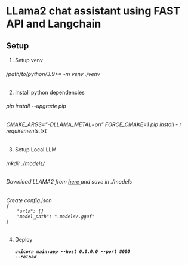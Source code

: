 #  LLama2 chat assistant using FAST API and Langchain  

<h2>Setup</h2> 

1. Setup venv 

<h6>/path/to/python/3.9>= -m venv ./venv </h6>

2. Install python dependencies 

 <h6>   pip install --upgrade pip </h6>
  <h6>      CMAKE_ARGS="-DLLAMA_METAL=on" FORCE_CMAKE=1 pip install - r requirements.txt
 </h6>

3. Setup Local LLM 

<h6>mkdir ./models/ </h6>

<h6>Download LLAMA2 from <a href="https://huggingface.co/TheBloke/Llama-2-7B-Chat-GGUF">here </a> and save in ./models  </h6>
 <h6>
Create config.json
<code>
{
    "urls": [<List of URLS>]
    "model_path": ".models/<model_name>.gguf"
}
</code>
</h6>  

4. Deploy  
<code><h5>uvicorn main:app --host 0.0.0.0 --port 8000 --reload</h5></code>


   
